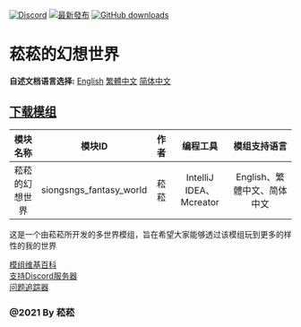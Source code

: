 [![Discord](https://discord.com/api/guilds/714087332738891857/widget.png)](https://discord.gg/5w9BUM4)
[![最新發布](https://img.shields.io/github/release/Barry23412/Siong-Sng-fantasy-World.svg)](https://github.com/Barry23412/Siong-Sng-fantasy-World/releases/latest)
[![GitHub downloads](https://img.shields.io/github/downloads/Barry23412/Siong-Sng-fantasy-World/total.svg)](https://github.com/Barry23412/Siong-Sng-fantasy-World/releases/latest)


菘菘的幻想世界
=======================================  
**自述文档语言选择:** [English](https://github.com/Barry23412/Siong-Sng-fantasy-World/blob/master/README.md)   [繁體中文](https://github.com/Barry23412/Siong-Sng-fantasy-World/blob/master/Zh_tw-readme.md)   [简体中文](https://github.com/Barry23412/Siong-Sng-fantasy-World/blob/master/Zh_cn-readme.md)

## [下载模组](https://github.com/Barry23412/Siong-Sng-fantasy-World/releases/latest)  


|模块名称|模块ID|作者|编程工具|模组支持语言|
|:-----:|:---:|:-:|:---------------:|:---------------------:|
|菘菘的幻想世界|siongsngs_fantasy_world|菘菘|IntelliJ IDEA、Mcreator|English、繁體中文、简体中文|
  

这是一个由菘菘所开发的多世界模组，旨在希望大家能够透过该模组玩到更多的样性的我的世界

[模组维基百科](https://github.com/Barry23412/Siong-Sng-fantasy-World/wiki)  
[支持Discord服务器](https://discord.gg/5w9BUM4)  
[问题追踪器](https://github.com/Barry23412/Siong-Sng-fantasy-World/issues)  


### @2021 By 菘菘
